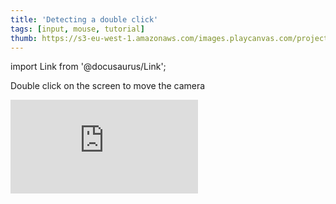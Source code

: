 ```yaml
---
title: 'Detecting a double click'
tags: [input, mouse, tutorial]
thumb: https://s3-eu-west-1.amazonaws.com/images.playcanvas.com/projects/12/436526/A98DD2-image-75.jpg
---
```


import Link from '@docusaurus/Link';

Double click on the screen to move the camera

<div className="iframe-container">
    <iframe loading="lazy" src="https://playcanv.as/p/BSSXwNAj/" title="Detecting a double click" webkitallowfullscreen="true" mozallowfullscreen="true" allow="autoplay" allowfullscreen="true" allowvr="" scrolling="no" frameborder="0" />
</div>

<Link to='https://playcanvas.com/project/436526/'>Open Project ↗</Link>
